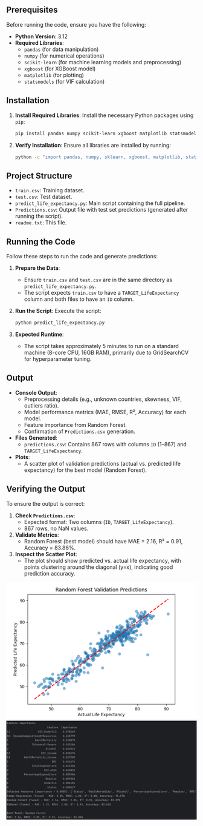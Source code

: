 ## Prerequisites
Before running the code, ensure you have the following:

- **Python Version**: 3.12
- **Required Libraries**:
  - `pandas` (for data manipulation)
  - `numpy` (for numerical operations)
  - `scikit-learn` (for machine learning models and preprocessing)
  - `xgboost` (for XGBoost model)
  - `matplotlib` (for plotting)
  - `statsmodels` (for VIF calculation)

## Installation
1. **Install Required Libraries**:
   Install the necessary Python packages using `pip`:
   ```bash
   pip install pandas numpy scikit-learn xgboost matplotlib statsmodels ydata-profiling
   ```

2. **Verify Installation**:
   Ensure all libraries are installed by running:
   ```bash
   python -c "import pandas, numpy, sklearn, xgboost, matplotlib, statsmodels, ydata-profiling; print('All libraries installed successfully!')"
   ```

## Project Structure
- `train.csv`: Training dataset.
- `test.csv`: Test dataset.
- `predict_life_expectancy.py`: Main script containing the full pipeline.
- `Predictions.csv`: Output file with test set predictions (generated after running the script).
- `readme.txt`: This file.

## Running the Code
Follow these steps to run the code and generate predictions:

1. **Prepare the Data**:
   - Ensure `train.csv` and `test.csv` are in the same directory as `predict_life_expectancy.py`.
   - The script expects `train.csv` to have a `TARGET_LifeExpectancy` column and both files to have an `ID` column.

2. **Run the Script**:
   Execute the script:
   ```bash
   python predict_life_expectancy.py
   ```

3. **Expected Runtime**:
   - The script takes approximately 5 minutes to run on a standard machine (8-core CPU, 16GB RAM), primarily due to GridSearchCV for hyperparameter tuning.

## Output
- **Console Output**:
  - Preprocessing details (e.g., unknown countries, skewness, VIF, outliers ratio).
  - Model performance metrics (MAE, RMSE, R², Accuracy) for each model.
  - Feature importance from Random Forest.
  - Confirmation of `Predictions.csv` generation.
- **Files Generated**:
  - `predictions.csv`: Contains 867 rows with columns `ID` (1–867) and `TARGET_LifeExpectancy`.
- **Plots**:
  - A scatter plot of validation predictions (actual vs. predicted life expectancy) for the best model (Random Forest).

## Verifying the Output
To ensure the output is correct:
1. **Check `Predictions.csv`**:
   - Expected format: Two columns (`ID`, `TARGET_LifeExpectancy`).
   - 867 rows, no NaN values.
2. **Validate Metrics**:
   - Random Forest (best model) should have MAE = 2.16, R² = 0.91, Accuracy = 83.86%.
3. **Inspect the Scatter Plot**:
   - The plot should show predicted vs. actual life expectancy, with points clustering around the diagonal (y=x), indicating good prediction accuracy.
  
![Output](Screenshot%202025-04-13%20175200.png)
![Output](Screenshot%202025-04-13%20180408.png)
